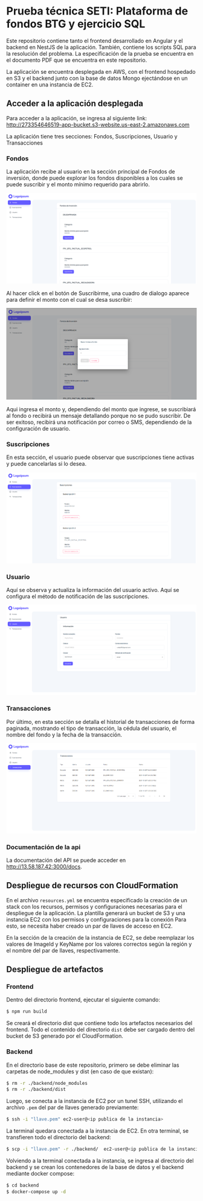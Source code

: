 # Prueba técnica SETI: Plataforma de fondos BTG y ejercicio SQL

Este repositorio contiene tanto el frontend desarrollado en Angular y el backend en NestJS de la aplicación. También, contiene los scripts SQL para la resolución del problema. La especificación de la prueba se encuentra en el documento PDF que se encuentra en este repositorio.

La aplicación se encuentra desplegada en AWS, con el frontend hospedado en S3 y el backend junto con la base de datos Mongo ejectándose en un container en una instancia de EC2.

## Acceder a la aplicación desplegada

Para acceder a la aplicación, se ingresa al siguiente link: http://273354646519-app-bucket.s3-website.us-east-2.amazonaws.com

La aplicación tiene tres secciones: Fondos, Suscripciones, Usuario y Transacciones

### Fondos

La aplicación recibe al usuario en la sección principal de Fondos de inversión, donde puede explorar los fondos disponibles a los cuales se puede suscribir y el monto mínimo requerido para abrirlo.

![alt text](images/front_page.png)

Al hacer click en el botón de Suscribirme, una cuadro de dialogo aparece para definir el monto con el cual se desa suscribir:

![alt text](images/suscribir.png)

Aqui ingresa el monto y, dependiendo del monto que ingrese, se suscribiará al fondo o recibirá un mensaje detallando porque no se pudo suscribir. De ser exitoso, recibirá una notificación por correo o SMS, dependiendo de la configuración de usuario.

### Suscripciones

En esta sección, el usuario puede observar que suscripciones tiene activas y puede cancelarlas si lo desea.

![alt text](images/suscripciones.png)

### Usuario

Aquí se observa y actualiza la información del usuario activo. Aquí se configura el método de notificación de las suscripciones.

![alt text](images/usuario.png)

### Transacciones

Por último, en esta sección se detalla el historial de transacciones de forma paginada, mostrando el tipo de transacción, la cédula del usuario, el nombre del fondo y la fecha de la transacción.

![alt text](images/transacciones.png)

### Documentación de la api

La documentación del API se puede acceder en http://13.58.187.42:3000/docs.

## Despliegue de recursos con CloudFormation

En el archivo `resources.yml` se encuentra especificado la creación de un stack con los recursos, permisos y configuraciones necesarias para el despliegue de la aplicación. La plantilla generará un bucket de S3 y una instancia EC2 con los permisos y configuraciones para la conexión Para esto, se necesita haber creado un par de llaves de acceso en EC2.

En la sección de la creación de la instancia de EC2, se debe reemplazar los valores de ImageId y KeyName por los valores correctos según la región y el nombre del par de llaves, respectivamente.

## Despliegue de artefactos

### Frontend

Dentro del directorio frontend, ejecutar el siguiente comando:

```bash
$ npm run build
```

Se creará el directorio dist que contiene todo los artefactos necesarios del frontend. Todo el contenido del directorio `dist` debe ser cargado dentro del bucket de S3 generado por el CloudFormation.

### Backend

En el directorio base de este repositorio, primero se debe eliminar las carpetas de node_modules y dist (en caso de que existan):

```bash
$ rm -r ./backend/node_modules
$ rm -r ./backend/dist
```

Luego, se conecta a la instancia de EC2 por un tunel SSH, utilizando el archivo `.pem` del par de llaves generado previamente:

```bash
$ ssh -i "llave.pem" ec2-user@<ip publica de la instancia>
```

La terminal quedara conectada a la instancia de EC2. En otra terminal, se transfieren todo el directorio del backend:

```bash
$ scp -i "llave.pem" -r ./backend/  ec2-user@<ip publica de la instancia>:~/
```

Volviendo a la terminal conectada a la instancia, se ingresa al directorio del backend y se crean los contenedores de la base de datos y el backend mediante docker compose:

```bash
$ cd backend
$ docker-compose up -d
```
